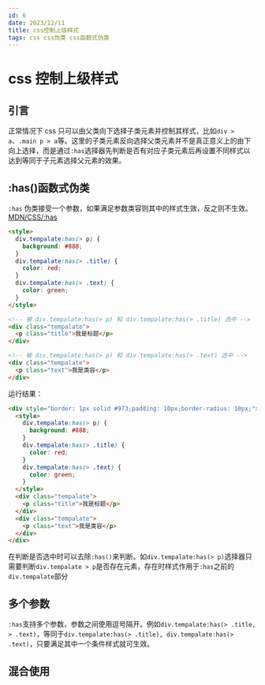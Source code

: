 ```yaml
---
id: 6
date: 2023/12/11
title: css控制上级样式
tags: css css伪类 css函数式伪类
---
```


# css 控制上级样式

## 引言

正常情况下 css 只可以由父类向下选择子类元素并控制其样式，比如`div > a`、`.main p > a`等。这里的子类元素反向选择父类元素并不是真正意义上的由下向上选择，而是通过`:has`选择器先判断是否有对应子类元素后再设置不同样式以达到等同于子元素选择父元素的效果。

## :has()函数式伪类

`:has` 伪类接受一个参数，如果满足参数类容则其中的样式生效，反之则不生效。[MDN/CSS/:has](https://developer.mozilla.org/zh-CN/docs/Web/CSS/:has)

```html
<style>
  div.tempalate:has(> p) {
    background: #888;
  }
  div.tempalate:has(> .title) {
    color: red;
  }
  div.tempalate:has(> .text) {
    color: green;
  }
</style>

<!-- 被 div.tempalate:has(> p) 和 div.tempalate:has(> .title) 选中 -->
<div class="tempalate">
  <p class="title">我是标题</p>
</div>

<!-- 被 div.tempalate:has(> p) 和 div.tempalate:has(> .text) 选中 -->
<div class="tempalate">
  <p class="text">我是类容</p>
</div>
```

运行结果：

```html
<div style="border: 1px solid #973;padding: 10px;border-radius: 10px;">
  <style>
    div.tempalate:has(> p) {
      background: #888;
    }
    div.tempalate:has(> .title) {
      color: red;
    }
    div.tempalate:has(> .text) {
      color: green;
    }
  </style>
  <div class="tempalate">
    <p class="title">我是标题</p>
  </div>
  <div class="tempalate">
    <p class="text">我是类容</p>
  </div>
</div>
```

在判断是否选中时可以去除`:has()`来判断。如`div.tempalate:has(> p)`选择器只需要判断`div.tempalate > p`是否存在元素，存在时样式作用于`:has`之前的`div.tempalate`部分

## 多个参数

`:has`支持多个参数，参数之间使用逗号隔开。例如`div.tempalate:has(> .title, > .text)`，等同于`div.tempalate:has(> .title), div.tempalate:has(> .text)`，只要满足其中一个条件样式就可生效。

## 混合使用
